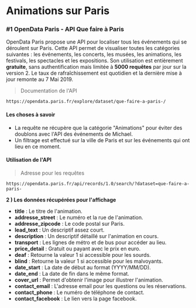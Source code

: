 # Animations sur Paris

### #1 OpenData Paris - API Que faire à Paris

OpenData Paris propose une API pour localiser tous les événements qui se déroulent sur Paris. Cette API permet de visualiser toutes les catégories suivantes : les événements, les concerts, les musées, les animations, les festivals, les spectacles et les expositions. Son utilisation est entièrement **gratuite**, sans authentification mais limitée à **5000 requêtes** par jour sur la version 2. Le taux de rafraîchissement est quotidien et la dernière mise à jour remonte au 7 Mai 2019.

> Documentation de l'API
```
https://opendata.paris.fr/explore/dataset/que-faire-a-paris-/
```

#### Les choses à savoir
- La requête ne récupère que la catégorie "Animations" pour éviter des doublons avec l'API des événements de Michael.
- Un filtrage est effectué sur la ville de Paris et sur les événements qui ont lieu en ce moment.

#### Utilisation de l'API
> Adresse pour les requêtes
```
https://opendata.paris.fr/api/records/1.0/search/?dataset=que-faire-a-paris-
```

**2 ) Les données récupérées pour l'affichage**  

-  **title**  : Le titre de l'animation.
-  **addresse_street** : Le numéro et la rue de l'animation.
-  **addresse_zipcode** : Le code postal sur Paris.
-  **lead_text** : Un descriptif assez court.
-  **description** : Un descriptif détaillé sur l'animation en cours.
-  **transport** : Les lignes de métro et de bus pour accéder au lieu.
-  **price_detail** : Gratuit ou payant avec le prix en euro.
-  **deaf** : Retourne la valeur 1 si accessible pour les sourds.
-  **blind** : Retourne la valeur 1 si accessible pour les malvoyants.
-  **date_start** : La date de début au format (YYYY/MM/DD).
-  **date_end** : La date de fin dans le même format.
-  **cover_url** : Permet d'obtenir l'image pour illustrer l'animation.
-  **contact_email** : L'adresse email pour les questions ou les réservations.
-  **contact_phone** : Le numéro de téléphone de contact.
-  **contact_facebook** : Le lien vers la page facebook.
